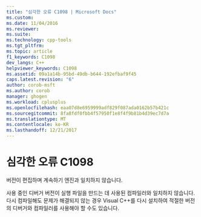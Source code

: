 ```yaml
---
title: "심각한 오류 C1098 | Microsoft Docs"
ms.custom: 
ms.date: 11/04/2016
ms.reviewer: 
ms.suite: 
ms.technology: cpp-tools
ms.tgt_pltfrm: 
ms.topic: article
f1_keywords: C1098
dev_langs: C++
helpviewer_keywords: C1098
ms.assetid: 09a1a14b-95bd-49db-b644-192efbaf9f45
caps.latest.revision: "6"
author: corob-msft
ms.author: corob
manager: ghogen
ms.workload: cplusplus
ms.openlocfilehash: eaa07d8e6959999adf829f087ada0162b57b421c
ms.sourcegitcommit: 8fa8fdf0fbb4f57950f1e8f4f9b81b4d39ec7d7a
ms.translationtype: MT
ms.contentlocale: ko-KR
ms.lasthandoff: 12/21/2017
---
```

# <a name="fatal-error-c1098"></a>심각한 오류 C1098
버전이 편집하며 계속하기 엔진과 일치하지 않습니다.  
  
 사용 중인 디버거 버전이 실행 파일을 만드는 데 사용된 컴파일러와 일치하지 않습니다. 다시 컴파일해도 문제가 해결되지 않는 경우 Visual C++를 다시 설치하여 적절한 버전의 디버거와 컴파일러를 사용해야 할 수도 있습니다.